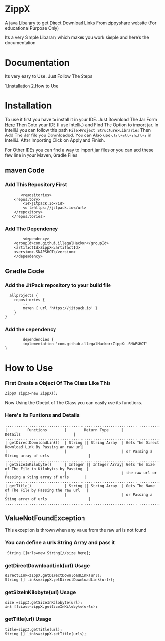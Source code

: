 # ZippX
A java Libarary to get Direct Download Links From zippyshare website (For educational Purpose Only)

Its a very Simple Libarary which makes you work simple and here's the documentation

# Documentation
Its very easy to Use. Just Follow The Steps

1.Installation
2.How to Use

<h1>Installation</h1>
 To use it first you have to install it in your IDE. Just Download The Jar Form <a href="">Here</a>
 Then Goto your IDE (I use IntelliJ) and Find The Option to import jar. In IntelliJ you can follow this path <code>File>Project Structure>Libraries</code> Then Add The Jar file you Downloaded. You can Also use <code>ctrl+alt+shift+s</code> in IntelliJ. After Importing Click on Apply and Finish.

For Other IDEs you can find a way to import jar files or you can add these few line in your Maven, Gradle Files

<h2>maven Code</h2>

### Add This Repository First
      	   <repositories>
		<repository>
		    <id>jitpack.io</id>
		    <url>https://jitpack.io</url>
		</repository>
	   </repositories>
	
### Add The Dependency
            <dependency>
	    <groupId>com.github.illegalHackor</groupId>
	    <artifactId>ZippX</artifactId>
	    <version>-SNAPSHOT</version>
	    </dependency>

<h2>Gradle Code</h2>

### Add the JitPack repository to your build file 
           
	  allprojects {
		repositories {
			...
			maven { url 'https://jitpack.io' }
		}
	}
	
### Add the dependency
            dependencies {
	        implementation 'com.github.illegalHackor:ZippX:-SNAPSHOT'
	}
	
	
<h1>How to Use</h1>

### First Create a Object Of The Class Like This
    ZippX zippX=new ZippX();
 
Now Using the Obejct of The Class you can easily use its functions.

### Here's Its Funtions and Details
    ...........................................................................................................
    |         Functions        |        Return Type      |                     Details                        |
    ...........................................................................................................
    | getDirectDownloadLink()  | String || String Array  | Gets The Direct Download Link By Passing an raw url|
    |                          |                         | or Passing a String array of urls                  |
    ...........................................................................................................
    | getSizeInKilobyte()      | Integer || Integer Array| Gets The Size of The File in Kilobytes by Passing  |
    |                          |                         | the raw url or Passing a Sting array of urls       |
    ...........................................................................................................
    | getTitle()               | String || String Array  | Gets The Name of The File by Passing the raw url   |
    |                          |                         | or Passing a Sting array of urls                   |
    ...........................................................................................................
 
<h2>ValueNotFoundException</h2>
This exception is thrown when any value from the raw url is not found

### You can define a urls String Array and pass it
     String []urls=new String[//size here];
     
### getDirectDownloadLink(url) Usage
    directLink=zippX.getDirectDownloadLink(url);
    String [] links=zippX.getDirectDownloadLink(urls);
    
### getSizeInKilobyte(url) Usage
    size =zippX.getSizeInKilobyte(url);
    int []sizes=zippX.getSizeInKilobyte(urls);
    
### getTitle(url) Usage
    title=zippX.getTitle(url);
    String [] links=zippX.getTitle(urls);
